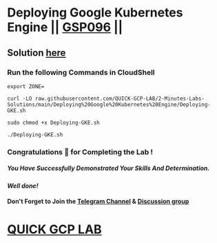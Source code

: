 # Deploying Google Kubernetes Engine || [GSP096](https://www.cloudskillsboost.google/games/4770/labs/31087) ||

## Solution [here](https://youtu.be/7QoTY8RnWA0)

### Run the following Commands in CloudShell
```
export ZONE=
```
```
curl -LO raw.githubusercontent.com/QUICK-GCP-LAB/2-Minutes-Labs-Solutions/main/Deploying%20Google%20Kubernetes%20Engine/Deploying-GKE.sh

sudo chmod +x Deploying-GKE.sh

./Deploying-GKE.sh
```
### Congratulations 🎉 for Completing the Lab !

##### *You Have Successfully Demonstrated Your Skills And Determination.*

#### *Well done!*

#### Don't Forget to Join the [Telegram Channel](https://t.me/QuickGcpLab) & [Discussion group](https://t.me/QuickGcpLabChats)

# [QUICK GCP LAB](https://www.youtube.com/@quickgcplab)
